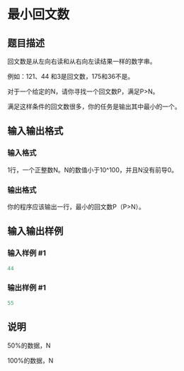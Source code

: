 # 最小回文数

## 题目描述

回文数是从左向右读和从右向左读结果一样的数字串。

例如：121、44 和3是回文数，175和36不是。

对于一个给定的N，请你寻找一个回文数P，满足P>N。

满足这样条件的回文数很多，你的任务是输出其中最小的一个。

## 输入输出格式

### 输入格式

1行，一个正整数N。N的数值小于10^100，并且N没有前导0。

### 输出格式

你的程序应该输出一行，最小的回文数P（P>N）。

## 输入输出样例

### 输入样例 #1

```cpp
44
```


### 输出样例 #1

```cpp
55
```


## 说明

50%的数据，N

100%的数据，N

